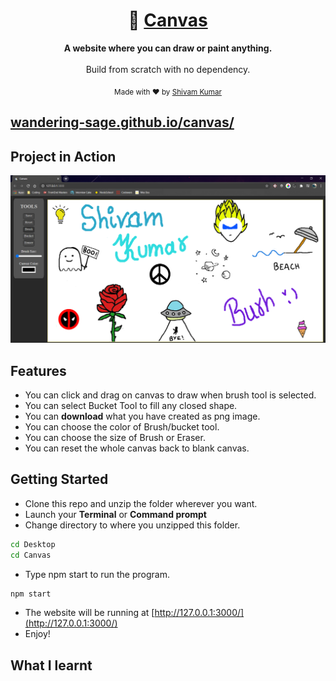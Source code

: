 <div align="center">
  <h1>🎨 <a href="https://wandering-sage.github.io/Canvas/">Canvas</a></h1>
<p>
  <strong>A website where you can draw or paint anything. </strong>
  <br /><br />
  Build from scratch with no dependency.
</p>


<p>
  <sub>Made with ❤︎ by
    <a href="https://github.com/wandering-sage">Shivam Kumar</a>
  </sub>
</p>
</div>

## [wandering-sage.github.io/canvas/](wandering-sage.github.io/canvas/)

## Project in Action

<img src="src/images/Capture.PNG">

## Features
- You can click and drag on canvas to draw when brush tool is selected.
- You can select Bucket Tool to fill any closed shape.
- You can **download** what you have created as png image.
- You can choose the color of Brush/bucket tool.
- You can choose the size of Brush or Eraser.
- You can reset the whole canvas back to blank canvas.

## Getting Started
- Clone this repo and unzip the folder wherever you want.
- Launch your **Terminal** or **Command prompt**
- Change directory to where you unzipped this folder.
```bash
cd Desktop
cd Canvas
```
- Type npm start to run the program.
```bash
npm start
```
- The website will be running at [http://127.0.0.1:3000/](http://127.0.0.1:3000/)
- Enjoy!

## What I learnt

